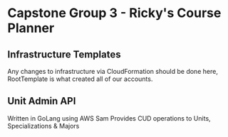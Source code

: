 # Capstone Group 3 - Ricky's Course Planner

## Infrastructure Templates

Any changes to infrastructure via CloudFormation should be done here, RootTemplate is what created all of our accounts.

## Unit Admin API

Written in GoLang using AWS Sam
Provides CUD operations to Units, Specializations & Majors 